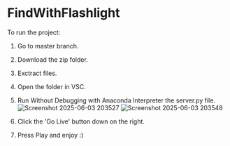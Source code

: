 # FindWithFlashlight

To run the project:
1. Go to master branch.
2. Download the zip folder.
3. Exctract files.
4. Open the folder in VSC.
5. Run Without Debugging with Anaconda Interpreter the server.py file.
  ![Screenshot 2025-06-03 203527](https://github.com/user-attachments/assets/4fea554e-b287-4b34-8c50-a26dc85ca776)
  ![Screenshot 2025-06-03 203548](https://github.com/user-attachments/assets/b5ab6933-85e4-48b9-bb87-4b09f063ab8a)

7. Click the 'Go Live' button down on the right.
8. Press Play and enjoy :)
